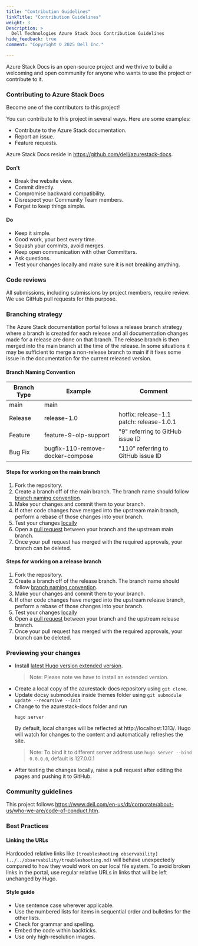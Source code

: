 ```yaml
---
title: "Contribution Guidelines"
linkTitle: "Contribution Guidelines"
weight: 3
Description: >
  Dell Technologies Azure Stack Docs Contribution Guidelines
hide_feedback: true
comment: "Copyright © 2025 Dell Inc."

---
```



Azure Stack Docs is an open-source project and we thrive to build a welcoming and open community for anyone who wants to use the project or contribute to it.

### Contributing to Azure Stack Docs

Become one of the contributors to this project!

You can contribute to this project in several ways. Here are some examples:

* Contribute to the Azure Stack documentation.
* Report an issue.
* Feature requests.

Azure Stack Docs reside in <https://github.com/dell/azurestack-docs>.

#### Don't

* Break the website view.
* Commit directly.
* Compromise backward compatibility.
* Disrespect your Community Team members.
* Forget to keep things simple.

#### Do

* Keep it simple.
* Good work, your best every time.
* Squash your commits, avoid merges.
* Keep open communication with other Committers.
* Ask questions.
* Test your changes locally and make sure it is not breaking anything.

### Code reviews

All submissions, including submissions by project members, require review.
We use GitHub pull requests for this purpose.

### Branching strategy

The Azure Stack documentation portal follows a release branch strategy where a branch is created for each release and all documentation changes made for a release are done on that branch. The release branch is then merged into the main branch at the time of the release. In some situations it may be sufficient to merge a non-release branch to main if it fixes some issue in the documentation for the current released version.

#### Branch Naming Convention

|  Branch Type |  Example                          |  Comment                                  |
|--------------|-----------------------------------|-------------------------------------------|
|  main        |  main                             |                                           |
|  Release     |  release-1.0                      |  hotfix: release-1.1 patch: release-1.0.1 |
|  Feature     |  feature-9-olp-support            |  "9" referring to GitHub issue ID         |
|  Bug Fix     |  bugfix-110-remove-docker-compose |  "110" referring to GitHub issue ID       |

#### Steps for working on the main branch

1. Fork the repository.
2. Create a branch off of the main branch. The branch name should follow [branch naming convention](#branch-naming-convention).
3. Make your changes and commit them to your branch.
4. If other code changes have merged into the upstream main branch, perform a rebase of those changes into your branch.
5. Test your changes [locally](#previewing-your-changes)
6. Open a [pull request](https://github.com/dell/azurestack-docs/pulls) between your branch and the upstream main branch.
7. Once your pull request has merged with the required approvals, your branch can be deleted.

#### Steps for working on a release branch

1. Fork the repository.
2. Create a branch off of the release branch. The branch name should follow [branch naming convention](#branch-naming-convention).
3. Make your changes and commit them to your branch.
4. If other code changes have merged into the upstream release branch, perform a rebase of those changes into your branch.
5. Test your changes [locally](#previewing-your-changes)
6. Open a [pull request](https://github.com/dell/azurestack-docs/pulls) between your branch and the upstream release branch.
7. Once your pull request has merged with the required approvals, your branch can be deleted.

### Previewing your changes
- Install [latest Hugo version extended version](https://github.com/gohugoio/hugo/releases).
    > Note: Please note we have to install an extended version.
- Create a local copy of the azurestack-docs repository using `git clone`.
- Update docsy submodules inside themes folder using `git submodule update --recursive --init`
- Change to the azurestack-docs folder and run
    ```
    hugo server
    ```
    By default, local changes will be reflected at http://localhost:1313/. Hugo will watch for changes to the content and automatically refreshes the site.
  > Note: To bind it to different server address use `hugo server --bind 0.0.0.0`, default is 127.0.0.1
- After testing the changes locally, raise a pull request after editing the pages and pushing it to GitHub.

### Community guidelines

This project follows https://www.dell.com/en-us/dt/corporate/about-us/who-we-are/code-of-conduct.htm.

### Best Practices

#### Linking the URLs

Hardcoded relative links like `[troubleshooting observability](../../observability/troubleshooting.md)` will behave unexpectedly compared to how they would work on our local file system.
To avoid broken links in the portal, use regular relative URLs in links that will be left unchanged by Hugo.

#### Style guide

- Use sentence case wherever applicable.
- Use the numbered lists for items in sequential order and bulletins for the other lists.
- Check for grammar and spelling.
- Embed the code within backticks.
- Use only high-resolution images.

